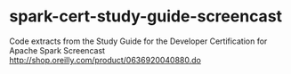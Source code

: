 # spark-cert-study-guide-screencast
Code extracts from the Study Guide for the Developer Certification for Apache Spark Screencast 
http://shop.oreilly.com/product/0636920040880.do
